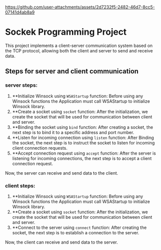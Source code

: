 

https://github.com/user-attachments/assets/2d7232f5-2482-46d7-8cc5-07141d4ab8a9

# Sockek Programming Project

This project implements a client-server communication system based on the TCP protocol, 
allowing both the client and server to send and receive data.

## Steps for server and client communication

### server steps:
1. **Initialize Winsock using `WSAStartup` function: Before using any Winsock functions the Application must call WSAStartup
  to initialize Winsock library.
2. **Create a socket using `socket` function: After the initialization, we create the socket that will be used for communication
  between client and server.
3. **Binding the socket using `bind` function: After creating a socket, the next step is to bind it to a specific address
 and port number.
4. **Listen for incoming connection using `listen` function: After Binding the socket, the next step is to instruct the socket
 to listen for incoming client connection requests.
5. **Accept connection request using `accept` function: After the server is listening for incoming connections, the next step
is to accept a client connection request.

Now, the server can receive and send data to the client.

### client steps:
1. **Initialize Winsock using `WSAStartup` function: Before using any Winsock functions the Application must call WSAStartup
  to initialize Winsock library.
2. **Create a socket using `socket` function: After the initialization, we create the socket that will be used for communication
  between client and server.
3. **Connect to the server using `connect` function: After creating the socket, the next step is to establish a connection to the server.

Now, the client can receive and send data to the server.
